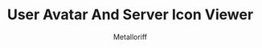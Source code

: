 ---
title: User Avatar And Server Icon Viewer
author: Metalloriff
description_markdown: >-
  Allows you to view server icons, user avatars, and emotes in fullscreen via the context menu. You may also directly copy the image URL or open the URL externally.
github: https://github.com/Metalloriff/
download: https://github.com/Metalloriff/BetterDiscordPlugins/blob/master/AvatarIconViewer.plugin.js
support: https://discord.gg/yNqzuJa
tags:
images:
  - name: User Avatar And Server Icon Viewer Preview
    image: https://i.imgur.com/i5HjrWi.png
  - name: User Avatar And Server Icon Viewer Preview - Fullscreen Avatar
    image: https://i.imgur.com/vzdFT01.png
  - name: User Avatar And Server Icon Viewer Preview - Server Icon Context Menu
    image: https://i.imgur.com/sMlACTt.png
  - name: User Avatar And Server Icon Viewer Preview - Server Icon Full Screen
    image: https://i.imgur.com/2Vg6Esn.png
  - name: User Avatar And Server Icon Viewer Preview - Emote Icon Context Menu
    image: https://i.imgur.com/kJe78ff.png
  - name: User Avatar And Server Icon Viewer Preview - Emote Icon Full Screen
    image: https://i.imgur.com/EvvXF4e.png
layout: product
ghcommentid: 65
---
